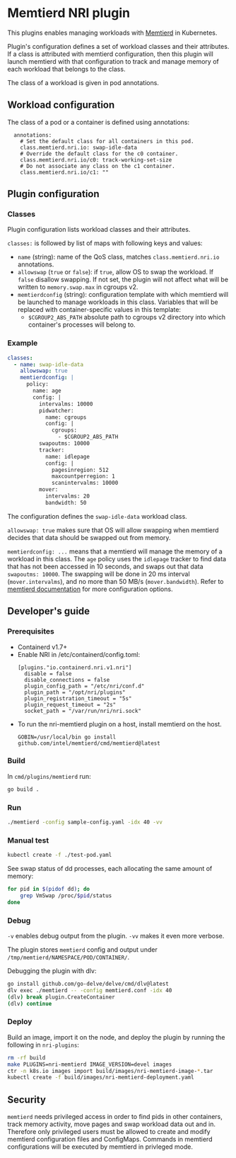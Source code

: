 # Memtierd NRI plugin

This plugins enables managing workloads with
[Memtierd](https://github.com/intel/memtierd) in Kubernetes.

Plugin's configuration defines a set of workload classes and their
attributes. If a class is attributed with memtierd configuration,
then this plugin will launch memtierd with that configuration to track
and manage memory of each workload that belongs to the class.

The class of a workload is given in pod annotations.

## Workload configuration

The class of a pod or a container is defined using annotations:
```
  annotations:
    # Set the default class for all containers in this pod.
    class.memtierd.nri.io: swap-idle-data
    # Override the default class for the c0 container.
    class.memtierd.nri.io/c0: track-working-set-size
    # Do not associate any class on the c1 container.
    class.memtierd.nri.io/c1: ""
```

## Plugin configuration

### Classes

Plugin configuration lists workload classes and their attributes.

`classes:` is followed by list of maps with following keys and values:
- `name` (string): name of the QoS class, matches
  `class.memtierd.nri.io` annotations.
- `allowswap` (`true` or `false`): if `true`, allow OS to swap the
  workload. If `false` disallow swapping. If not set, the plugin will
  not affect what will be written to `memory.swap.max` in cgroups v2.
- `memtierdconfig` (string): configuration template with which
  memtierd will be launched to manage workloads in this
  class. Variables that will be replaced with container-specific
  values in this template:
  - `$CGROUP2_ABS_PATH` absolute path to cgroups v2 directory into
    which container's processes will belong to.

### Example

```yaml
classes:
  - name: swap-idle-data
    allowswap: true
    memtierdconfig: |
      policy:
        name: age
        config: |
          intervalms: 10000
          pidwatcher:
            name: cgroups
            config: |
              cgroups:
                - $CGROUP2_ABS_PATH
          swapoutms: 10000
          tracker:
            name: idlepage
            config: |
              pagesinregion: 512
              maxcountperregion: 1
              scanintervalms: 10000
          mover:
            intervalms: 20
            bandwidth: 50
```

The configuration defines the `swap-idle-data` workload class.

`allowswap: true` makes sure that OS will allow swapping when memtierd
decides that data should be swapped out from memory.

`memtierdconfig: ...` means that a memtierd will manage the memory of
a workload in this class. The `age` policy uses the `idlepage` tracker
to find data that has not been accessed in 10 seconds, and swaps out
that data `swapoutms: 10000`. The swapping will be done in 20 ms
interval (`mover.intervalms`), and no more than 50 MB/s
(`mover.bandwidth`). Refer to [memtierd
documentation](https://github.com/intel/memtierd/tree/main/cmd/memtierd)
for more configuration options.

## Developer's guide

### Prerequisites

- Containerd v1.7+
- Enable NRI in /etc/containerd/config.toml:
  ```
  [plugins."io.containerd.nri.v1.nri"]
    disable = false
    disable_connections = false
    plugin_config_path = "/etc/nri/conf.d"
    plugin_path = "/opt/nri/plugins"
    plugin_registration_timeout = "5s"
    plugin_request_timeout = "2s"
    socket_path = "/var/run/nri/nri.sock"
  ```
- To run the nri-memtierd plugin on a host, install memtierd on the host.
  ```
  GOBIN=/usr/local/bin go install github.com/intel/memtierd/cmd/memtierd@latest
  ```

### Build

In `cmd/plugins/memtierd` run:

```bash
go build .
```

### Run

```bash
./memtierd -config sample-config.yaml -idx 40 -vv
```

### Manual test

```bash
kubectl create -f ./test-pod.yaml
```

See swap status of dd processes, each allocating the same amount of
memory:

```bash
for pid in $(pidof dd); do
    grep VmSwap /proc/$pid/status
done
```

### Debug

`-v` enables debug output from the plugin. `-vv` makes it even more verbose.

The plugin stores `memtierd` config and output under `/tmp/memtierd/NAMESPACE/POD/CONTAINER/`.

Debugging the plugin with dlv:

```bash
go install github.com/go-delve/delve/cmd/dlv@latest
dlv exec ./memtierd -- -config memtierd.conf -idx 40
(dlv) break plugin.CreateContainer
(dlv) continue
```

### Deploy

Build an image, import it on the node, and deploy the plugin by
running the following in `nri-plugins`:

```bash
rm -rf build
make PLUGINS=nri-memtierd IMAGE_VERSION=devel images
ctr -n k8s.io images import build/images/nri-memtierd-image-*.tar
kubectl create -f build/images/nri-memtierd-deployment.yaml
```

## Security

`memtierd` needs privileged access in order to find pids in other
containers, track memory activity, move pages and swap workload data
out and in. Therefore only privileged users must be allowed to create
and modify memtierd configuration files and ConfigMaps. Commands in
memtierd configurations will be executed by memtierd in privleged
mode.
